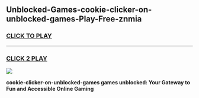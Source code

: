 
## Unblocked-Games-cookie-clicker-on-unblocked-games-Play-Free-znmia
<h3>
<a href="https://premium76.site?title=cookie-clicker-on-unblocked-games&ref=18A">CLICK TO PLAY</a></h3>
<hr>

<h3>
<a href="https://premium76.site?title=cookie-clicker-on-unblocked-games&ref=18A">CLICK 2 PLAY</a>
  
</h3>

<a href="https://premium76.site?title=cookie-clicker-on-unblocked-games&ref=18A"><img src="https://clearcache.store/games.png"></a>


**cookie-clicker-on-unblocked-games games unblocked: Your Gateway to Fun and Accessible Online Gaming**
